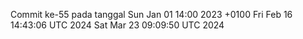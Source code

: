 Commit ke-55 pada tanggal Sun Jan 01 14:00 2023 +0100
Fri Feb 16 14:43:06 UTC 2024
Sat Mar 23 09:09:50 UTC 2024
